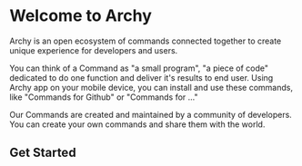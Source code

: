 # Welcome to Archy

Archy is an open ecosystem of commands connected together to create unique experience for developers and users.

You can think of a Command as "a small program", "a piece of code" dedicated to do one function and deliver it's results to end user. Using Archy app on your mobile device, you can install and use these commands, like "Commands for Github" or "Commands for ..."

Our Commands are created and maintained by a community of developers. You can create your own commands and share them with the world.


## Get Started

